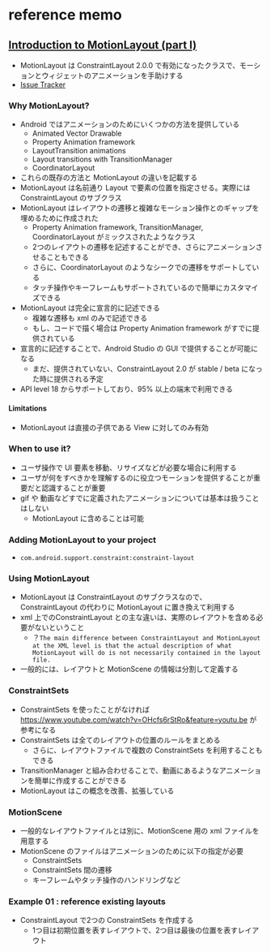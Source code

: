 # reference memo

## [Introduction to MotionLayout (part I)](https://medium.com/@camaelon/introduction-to-motionlayout-part-i-29208674b10d)

* MotionLayout は ConstraintLayout 2.0.0 で有効になったクラスで、モーションとウィジェットのアニメーションを手助けする
* [Issue Tracker](https://issuetracker.google.com/issues?q=componentid:323867)

### Why MotionLayout?

* Android ではアニメーションのためにいくつかの方法を提供している
  * Animated Vector Drawable
  * Property Animation framework
  * LayoutTransition animations
  * Layout transitions with TransitionManager
  * CoordinatorLayout
* これらの既存の方法と MotionLayout の違いを記載する
* MotionLayout は名前通り Layout で要素の位置を指定させる。実際には ConstraintLayout のサブクラス
* MotionLayout はレイアウトの遷移と複雑なモーション操作とのギャップを埋めるために作成された
  * Property Animation framework, TransitionManager, CoordinatorLayout がミックスされたようなクラス
  * 2つのレイアウトの遷移を記述することができ、さらにアニメーションさせることもできる
  * さらに、CoordinatorLayout のようなシークでの遷移をサポートしている
  * タッチ操作やキーフレームもサポートされているので簡単にカスタマイズできる
* MotionLayout は完全に宣言的に記述できる
  * 複雑な遷移も xml のみで記述できる
  * もし、コードで描く場合は Property Animation framework がすでに提供されている
* 宣言的に記述することで、Android Studio の GUI で提供することが可能になる  
  * まだ、提供されていない、ConstraintLayout 2.0 が stable / beta になった時に提供される予定
* API level 18 からサポートしており、95% 以上の端末で利用できる

#### Limitations

* MotionLayout は直接の子供である View に対してのみ有効

### When to use it?

* ユーザ操作で UI 要素を移動、リサイズなどが必要な場合に利用する
* ユーザが何をすべきかを理解するのに役立つモーションを提供することが重要だと認識することが重要
* gif や 動画などすでに定義されたアニメーションについては基本は扱うことはしない
  * MotionLayout に含めることは可能

### Adding MotionLayout to your project

* `com.android.support.constraint:constraint-layout`

### Using MotionLayout

* MotionLayout は ConstraintLayout のサブクラスなので、ConstraintLayout の代わりに MotionLayout に置き換えて利用する
* xml 上でのConstraintLayout との主な違いは、実際のレイアウトを含める必要がないということ
  * ？`The main difference between ConstraintLayout and MotionLayout at the XML level is that the actual description of what MotionLayout will do is not necessarily contained in the layout file.`
* 一般的には、レイアウトと MotionScene の情報は分割して定義する

### ConstraintSets

* ConstraintSets を使ったことがなければ https://www.youtube.com/watch?v=OHcfs6rStRo&feature=youtu.be が参考になる
* ConstraintSets は全てのレイアウトの位置のルールをまとめる
  * さらに、レイアウトファイルで複数の ConstraintSets を利用することもできる
* TransitionManager と組み合わせることで、動画にあるようなアニメーションを簡単に作成することができる
* MotionLayout はこの概念を改善、拡張している

### MotionScene

* 一般的なレイアウトファイルとは別に、MotionScene 用の xml ファイルを用意する
* MotionScene のファイルはアニメーションのために以下の指定が必要
  * ConstraintSets
  * ConstraintSets 間の遷移
  * キーフレームやタッチ操作のハンドリングなど

### Example 01 : reference existing layouts

* ConstraintLayout で2つの ConstraintSets を作成する
  * 1つ目は初期位置を表すレイアウトで、2つ目は最後の位置を表すレイアウト
